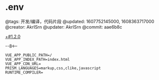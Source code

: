 # .env

@tags: 开发/编译，代码片段
@updated: 1607752145000, 1608363717000
@creator: AkrISrn
@updater: AkrISrn
@commit: aae6b8c

[+#1.2.0](/snippets/version-when-last-update.md)

--8<--

```shell
VUE_APP_PUBLIC_PATH=/
VUE_APP_INDEX_PATH=index.html
VUE_APP_CDN_URL=
PRISM_LANGUAGES=markup,css,clike,javascript
RUNTIME_COMPILER=
```
